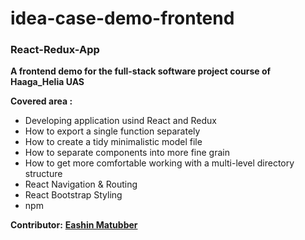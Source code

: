 
# idea-case-demo-frontend

### React-Redux-App

**A frontend demo for the full-stack software project course of Haaga_Helia UAS**
 
**Covered area :**

- Developing application usind React and Redux
- How to export a single function separately
- How to create a tidy minimalistic model file
- How to separate components into more fine grain
- How to get more comfortable working with a multi-level directory structure
- React Navigation & Routing
- React Bootstrap Styling
- npm 


**Contributor:**
**[Eashin Matubber](https://github.com/eeashin)**
